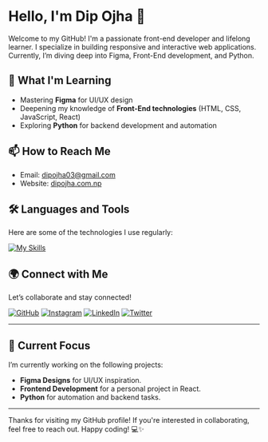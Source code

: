 # Hello, I'm Dip Ojha 👋

Welcome to my GitHub! I'm a passionate front-end developer and lifelong learner. I specialize in building responsive and interactive web applications. Currently, I’m diving deep into Figma, Front-End development, and Python.

## 🌱 What I'm Learning
- Mastering **Figma** for UI/UX design
- Deepening my knowledge of **Front-End technologies** (HTML, CSS, JavaScript, React)
- Exploring **Python** for backend development and automation

## 📫 How to Reach Me
- Email: [dipojha03@gmail.com](mailto:dipojha03@gmail.com)
- Website: [dipojha.com.np](https://dipojha.com.np)

## 🛠️ Languages and Tools

Here are some of the technologies I use regularly:

[![My Skills](https://skillicons.dev/icons?i=html,css,javascript,react,github,git,php,figma,c,cpp&perline=5)](https://skillicons.dev)

## 🌍 Connect with Me

Let’s collaborate and stay connected!

[![GitHub](https://img.shields.io/badge/Github-white?style=for-the-badge&logo=Github&logoColor=black)](https://github.com/dipojha)
[![Instagram](https://img.shields.io/badge/Instagram-purple?style=for-the-badge&logo=instagram&logoColor=white)](https://www.instagram.com/dip_ojha)
[![LinkedIn](https://img.shields.io/badge/LinkedIn-blue?style=for-the-badge&logo=linkedin&logoColor=white)](https://www.linkedin.com/in/dipojha)
[![Twitter](https://img.shields.io/badge/Twitter-blue?style=for-the-badge&logo=twitter&logoColor=white)](https://twitter.com/dip_ojha)

---

## 🚧 Current Focus

I’m currently working on the following projects:
- **Figma Designs** for UI/UX inspiration.
- **Frontend Development** for a personal project in React.
- **Python** for automation and backend tasks.

---

Thanks for visiting my GitHub profile! If you're interested in collaborating, feel free to reach out. Happy coding! 💻✨
